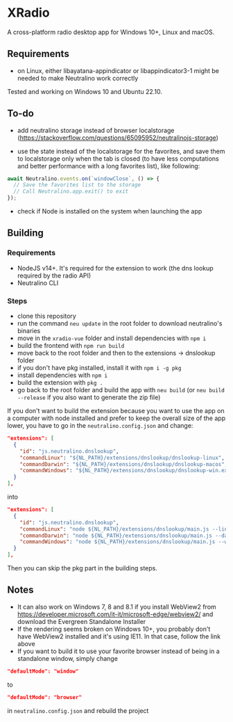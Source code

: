 # XRadio
A cross-platform radio desktop app for Windows 10+, Linux and macOS.

## Requirements
- on Linux, either libayatana-appindicator or libappindicator3-1 might be needed to make Neutralino work correctly

Tested and working on Windows 10 and Ubuntu 22.10.

## To-do
- add neutralino storage instead of browser localstorage (https://stackoverflow.com/questions/65095952/neutralinojs-storage)

- use the state instead of the localstorage for the favorites, and save them to localstorage only when the tab is closed (to have less computations and better performance with a long favorites list), like following:

```js
await Neutralino.events.on(`windowClose`, () => {
  // Save the favorites list to the storage
  // Call Neutralino.app.exit() to exit
});
```

- check if Node is installed on the system when launching the app

## Building

### Requirements
- NodeJS v14+. It's required for the extension to work (the dns lookup required by the radio API)
- Neutralino CLI

### Steps
- clone this repository
- run the command `neu update` in the root folder to download neutralino's binaries
- move in the `xradio-vue` folder and install dependencies with `npm i`
- build the frontend with `npm run build`
- move back to the root folder and then to the extensions -> dnslookup folder
- if you don't have pkg installed, install it with `npm i -g pkg`
- install dependencies with `npm i`
- build the extension with `pkg .`
- go back to the root folder and build the app with `neu build` (or `neu build --release` if you also want to generate the zip file)

If you don't want to build the extension because you want to use the app on a computer with node installed and prefer to keep the overall size of the app lower, you have to go in the `neutralino.config.json` and change:

```json
"extensions": [
  {
    "id": "js.neutralino.dnslookup",
    "commandLinux": "${NL_PATH}/extensions/dnslookup/dnslookup-linux",
    "commandDarwin": "${NL_PATH}/extensions/dnslookup/dnslookup-macos",
    "commandWindows": "${NL_PATH}/extensions/dnslookup/dnslookup-win.exe"
  }
],
```

into

```json
"extensions": [
  {
    "id": "js.neutralino.dnslookup",
    "commandLinux": "node ${NL_PATH}/extensions/dnslookup/main.js --linux",
    "commandDarwin": "node ${NL_PATH}/extensions/dnslookup/main.js --darwin",
    "commandWindows": "node ${NL_PATH}/extensions/dnslookup/main.js --windows"
  }
],
```

Then you can skip the pkg part in the building steps.

## Notes
- It can also work on Windows 7, 8 and 8.1 if you install WebView2 from https://developer.microsoft.com/it-it/microsoft-edge/webview2/ and download the Evergreen Standalone Installer
- If the rendering seems broken on Windows 10+, you probably don't have WebView2 installed and it's using IE11. In that case, follow the link above
- If you want to build it to use your favorite browser instead of being in a standalone window, simply change
```json
"defaultMode": "window"
```
to
```json
"defaultMode": "browser"
```
in `neutralino.config.json` and rebuild the project
